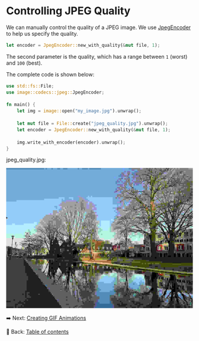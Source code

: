 # Controlling JPEG Quality

We can manually control the quality of a JPEG image.
We use [JpegEncoder](https://docs.rs/image/latest/image/codecs/jpeg/struct.JpegEncoder.html) to help us specify the quality.

```rust
let encoder = JpegEncoder::new_with_quality(&mut file, 1);
```

The second parameter is the quality, which has a range between `1` (worst) and `100` (best).

The complete code is shown below:

```rust
use std::fs::File;
use image::codecs::jpeg::JpegEncoder;

fn main() {
    let img = image::open("my_image.jpg").unwrap();
    
    let mut file = File::create("jpeg_quality.jpg").unwrap();
    let encoder = JpegEncoder::new_with_quality(&mut file, 1);

    img.write_with_encoder(encoder).unwrap();
}
```

jpeg_quality.jpg:

![jpeg_quality](./image/jpeg_quality.jpg)

:arrow_right:  Next: [Creating GIF Animations](./creating_gif_animations.md)

:blue_book: Back: [Table of contents](./../README.md)
